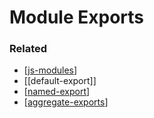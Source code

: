 # Module Exports

### Related

- [[js-modules]]
- [[default-export]]
- [[named-export]]
- [[aggregate-exports]]

[//begin]: # "Autogenerated link references for markdown compatibility"
[js-modules]: ../js-modules "JS Modules"
[named-export]: named-export "Named Export"
[aggregate-exports]: aggregate-exports "Aggregate Export"
[//end]: # "Autogenerated link references"
